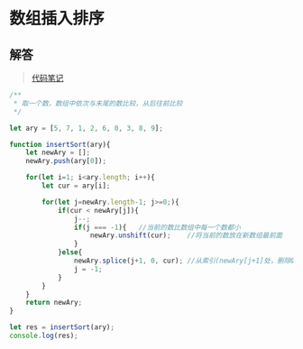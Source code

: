 # 数组插入排序
<ClientOnly>
  <Valine></Valine>
</ClientOnly>

## 解答
> [代码笔记](https://zmx2321.github.io/blog_code/algorithm/other/example/base/arr_charu)

```js
/**
 * 取一个数，数组中依次与末尾的数比较，从后往前比较
 */

let ary = [5, 7, 1, 2, 6, 0, 3, 8, 9];

function insertSort(ary){
	let newAry = [];
	newAry.push(ary[0]);

	for(let i=1; i<ary.length; i++){
		let cur = ary[i];

		for(let j=newAry.length-1; j>=0;){
			if(cur < newAry[j]){
				j--;
				if(j === -1){	//当前的数比数组中每一个数都小
					newAry.unshift(cur);	//将当前的数放在新数组最前面
				}
			}else{
				newAry.splice(j+1, 0, cur);	//从索引(newAry[j+1]处，删除0项，把当前项cur插入前面
				j = -1;
			}
		}
	}
	return newAry;
}

let res = insertSort(ary);
console.log(res);
```